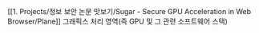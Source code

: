 [[1. Projects/정보 보안 논문 맛보기/Sugar - Secure GPU Acceleration in Web Browser/Plane]]
그래픽스 처리 영역(즉 GPU 및 그 관련 소프트웨어 스택)